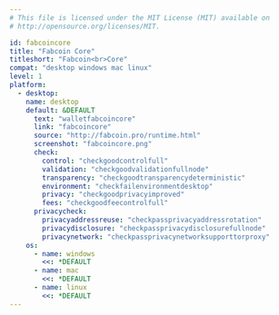 ```yaml
---
# This file is licensed under the MIT License (MIT) available on
# http://opensource.org/licenses/MIT.

id: fabcoincore
title: "Fabcoin Core"
titleshort: "Fabcoin<br>Core"
compat: "desktop windows mac linux"
level: 1
platform:
  - desktop:
    name: desktop
    default: &DEFAULT
      text: "walletfabcoincore"
      link: "fabcoincore"
      source: "http://fabcoin.pro/runtime.html"
      screenshot: "fabcoincore.png"
      check:
        control: "checkgoodcontrolfull"
        validation: "checkgoodvalidationfullnode"
        transparency: "checkgoodtransparencydeterministic"
        environment: "checkfailenvironmentdesktop"
        privacy: "checkgoodprivacyimproved"
        fees: "checkgoodfeecontrolfull"
      privacycheck:
        privacyaddressreuse: "checkpassprivacyaddressrotation"
        privacydisclosure: "checkpassprivacydisclosurefullnode"
        privacynetwork: "checkpassprivacynetworksupporttorproxy"
    os:
      - name: windows
        <<: *DEFAULT
      - name: mac
        <<: *DEFAULT
      - name: linux
        <<: *DEFAULT
---
```

